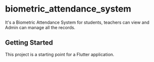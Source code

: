 # biometric_attendance_system

It's a Biometric Attendance System for students, teachers can view and Admin can manage all the records.

## Getting Started

This project is a starting point for a Flutter application.

